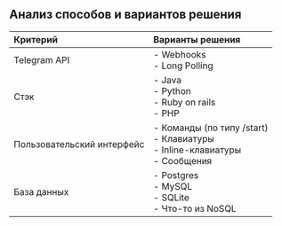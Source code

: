 ## Анализ способов и вариантов решения

| Критерий                   | Варианты решения                                                                    |
|:---------------------------|:------------------------------------------------------------------------------------|
| Telegram API               | - Webhooks<br/>- Long Polling                                                       |
| Стэк                       | - Java<br/>- Python<br/>- Ruby on rails<br/>- PHP<br/>                              |
| Пользовательский интерфейс | - Команды (по типу /start)<br/>- Клавиатуры<br/>- Inline-клавиатуры<br/>- Сообщения |
| База данных                | - Postgres<br/>- MySQL<br/>- SQLite<br/>- Что-то из NoSQL                           |

